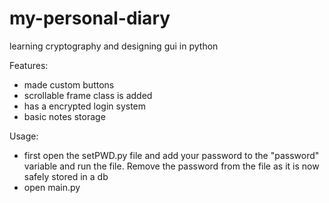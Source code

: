 # my-personal-diary
learning cryptography and designing gui in python

Features:
- made custom buttons
- scrollable frame class is added
- has a encrypted login system
- basic notes storage

Usage:
- first open the setPWD.py file and add your password to the "password" variable and run the file. Remove the password from the file as it is now safely stored in a db
- open main.py 
